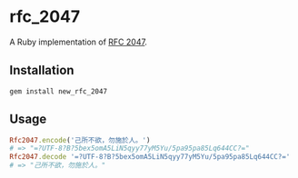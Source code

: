 # rfc_2047

A Ruby implementation of [RFC 2047][rfc 2047].

## Installation

```
gem install new_rfc_2047
```

## Usage

```ruby
Rfc2047.encode('己所不欲，勿施於人。')
# => "=?UTF-8?B?5bex5omA5LiN5qyy77yM5Yu/5pa95pa85Lq644CC?="
Rfc2047.decode '=?UTF-8?B?5bex5omA5LiN5qyy77yM5Yu/5pa95pa85Lq644CC?='
# => "己所不欲，勿施於人。"
```

[rfc 2047]: https://www.ietf.org/rfc/rfc2047.txt
